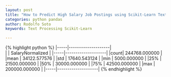```yaml
---
layout: post
title: "How to Predict High Salary Job Postings using Scikit-Learn Text Processing"
categories: python pandas
author: Rodolfo Soto
keywords: Text Processing Scikit-Learn

---
```

{% highlight python %}
|-----|--------------------|  
|     |   SalaryNormalized |
|-----|--------------------|
|count|   244768.000000    |
|mean	|   34122.577576     |
|std	|   17640.543124     |
|min	|   5000.000000      |
|25%	|   21500.000000     |
|50%	|   30000.000000     |
|75%	|   42500.000000     |
|max	|   200000.000000    |
|-----|--------------------|
{% endhighlight %}
